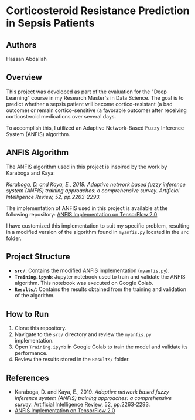# Corticosteroid Resistance Prediction in Sepsis Patients

## Authors
Hassan Abdallah

## Overview
This project was developed as part of the evaluation for the "Deep Learning" course in my Research Master's in Data Science. The goal is to predict whether a sepsis patient will become cortico-resistant (a bad outcome) or remain cortico-sensitive (a favorable outcome) after receiving corticosteroid medications over several days.

To accomplish this, I utilized an Adaptive Network-Based Fuzzy Inference System (ANFIS) algorithm.

## ANFIS Algorithm
The ANFIS algorithm used in this project is inspired by the work by Karaboga and Kaya:

*Karaboga, D. and Kaya, E., 2019. Adaptive network based fuzzy inference system (ANFIS) training approaches: a comprehensive survey. Artificial Intelligence Review, 52, pp.2263-2293.*

The implementation of ANFIS used in this project is available at the following repository:
[ANFIS Implementation on TensorFlow 2.0](https://github.com/gregorLen/AnfisTensorflow2.0)

I have customized this implementation to suit my specific problem, resulting in a modified version of the algorithm found in `myanfis.py` located in the `src` folder.

## Project Structure
- **`src/`**: Contains the modified ANFIS implementation (`myanfis.py`).
- **`Training.ipynb`**: Jupyter notebook used to train and validate the ANFIS algorithm. This notebook was executed on Google Colab.
- **`Results/`**: Contains the results obtained from the training and validation of the algorithm.

## How to Run
1. Clone this repository.
2. Navigate to the `src/` directory and review the `myanfis.py` implementation.
3. Open `Training.ipynb` in Google Colab to train the model and validate its performance.
4. Review the results stored in the `Results/` folder.

## References
- Karaboga, D. and Kaya, E., 2019. *Adaptive network based fuzzy inference system (ANFIS) training approaches: a comprehensive survey*. Artificial Intelligence Review, 52, pp.2263-2293.
- [ANFIS Implementation on TensorFlow 2.0](https://github.com/gregorLen/AnfisTensorflow2.0)
